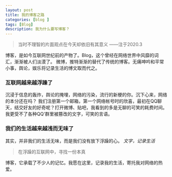 ```yaml
---
layout: post
title: 我的博客之路
categories: [blog ]
tags: [Blog]
description: 我为什么要写博客？
---
```


>当时不理智的片面观点在今天却依旧有其意义 ——注于2020.3

博客，是如今互联网世纪前的产物了。Blog，这个曾经在网络世界中风靡的词汇，渐渐被人们淡漠了。
微博，推特渐渐的替代了传统的博客。无痛呻吟和平常小事，舆论，娱乐将记录生活的博文取而代之。

### 互联网越来越浮躁了

沉浸于信息的轰炸，舆论的掩埋，网络的污染，流行的新梗的你。沉下心来，网络的本分还在吗？
我们注册第一个邮箱，第一个网络帐号时的欣喜，最初在QQ聊天，结交好友的好奇呢？打开微博、贴吧，我看到的多是无聊的可笑的耗费时间。
我更受不了各种QQ'群里被篡改的文字，可笑的言语。

### 我们的生活越来越浅而无味了

其实，并非我们的生活无味，而是我们没有放下浮躁的心。
_文字，记录生活_
>在浮躁的互联网中，寻找一份本真

博客，它承载了不少人的记忆。我愿在这里，记录我的生活，寄托我对网络的热爱。



